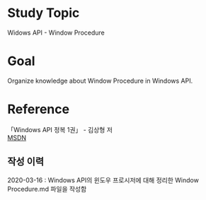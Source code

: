 # Study Topic
  
Widows API - Window Procedure  
  
# Goal
  
Organize knowledge about Window Procedure in Windows API.  
  
# Reference
  
「Windows API 정복 1권」 - 김상형 저  
<a target = "_blank" href = "https://docs.microsoft.com/en-us/previous-versions/windows/desktop/legacy/ms633573(v=vs.85)?redirectedfrom=MSDN">MSDN</a>  
  
## 작성 이력
  
2020-03-16 : Windows API의 윈도우 프로시저에 대해 정리한 Window Procedure.md 파일을 작성함
